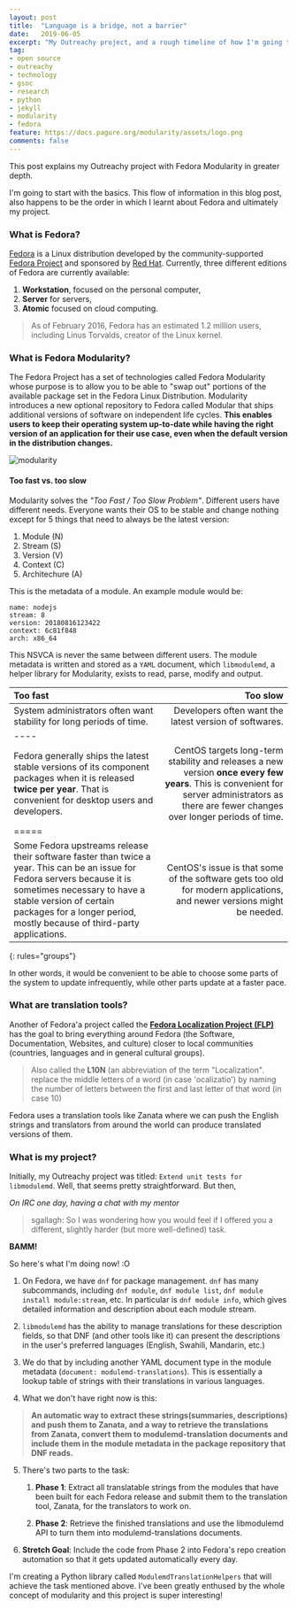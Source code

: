 ```yaml
---
layout: post
title:  "Language is a bridge, not a barrier"
date:   2019-06-05
excerpt: "My Outreachy project, and a rough timeline of how I'm going to implement it"
tag:
- open source
- outreachy
- technology
- gsoc
- research
- python
- jekyll
- modularity
- fedora
feature: https://docs.pagure.org/modularity/assets/logo.png
comments: false
---
```


This post explains my Outreachy project with Fedora Modularity in greater depth.

I'm going to start with the basics. This flow of information in this blog post, also happens to be the order in which I learnt about Fedora and ultimately my project.

### What is Fedora?

[Fedora](https://getfedora.org/) is a Linux distribution developed by the community-supported [Fedora Project](https://start.fedoraproject.org/) and sponsored by [Red Hat](https://www.redhat.com/en). Currently, three different editions of Fedora are currently available:
1. **Workstation**, focused on the personal computer,
2. **Server** for servers,
3. **Atomic** focused on cloud computing.

> As of February 2016, Fedora has an estimated 1.2 million users, including Linus Torvalds, creator of the Linux kernel.


### What is Fedora Modularity?

The Fedora Project has a set of technologies called Fedora Modularity whose purpose is to allow you to be able to "swap out" portions of the available package set in the Fedora Linux Distribution. Modularity introduces a new optional repository to Fedora called Modular that ships additional versions of software on independent life cycles. **This enables users to keep their operating system up-to-date while having the right version of an application for their use case, even when the default version in the distribution changes.**

![modularity](https://user-images.githubusercontent.com/28835849/58980334-b4b0df00-87ed-11e9-99dd-58729bd733be.png)

#### Too fast vs. too slow

Modularity solves the *"Too Fast / Too Slow Problem"*. Different users have different needs. Everyone wants their OS to be stable and change nothing except for 5 things that need to always be the latest version: 
1. Module (N)
2. Stream (S) 
3. Version (V)
4. Context (C)
5. Architechure (A)

This is the metadata of a module. An example module would be:
```
name: nodejs
stream: 8
version: 20180816123422
context: 6c81f848
arch: x86_64
```
This NSVCA is never the same between different users. The module metadata is written and stored as a `YAML` document, which `libmodulemd`, a helper library for Modularity, exists to read, parse, modify and output.

|Too fast| Too slow|
|:-------|-------:|
System administrators often want stability for long periods of time.|Developers often want the latest version of softwares.|
|----
Fedora generally ships the latest stable versions of its component packages when it is released **twice per year**. That is convenient for desktop users and developers.| CentOS targets long-term stability and releases a new version **once every few years**. This is convenient for server administrators as there are fewer changes over longer periods of time.|
|=====
Some Fedora upstreams release their software faster than twice a year. This can be an issue for Fedora servers because it is sometimes necessary to have a stable version of certain packages for a longer period, mostly because of third-party applications.|CentOS's issue is that some of the software gets too old for modern applications, and newer versions might be needed. |

{: rules="groups"}

In other words, it would be convenient to be able to choose some parts of the system to update infrequently, while other parts update at a faster pace.


### What are translation tools?

Another of Fedora'a project called the [**Fedora Localization Project (FLP)**](https://fedoraproject.org/wiki/L10N) has the goal to bring everything around Fedora (the Software, Documentation, Websites, and culture) closer to local communities (countries, languages and in general cultural groups). 

> Also called the **L10N** (an abbreviation of the term "Localization". replace the middle letters of a word (in case 'ocalizatio') by naming the number of letters between the first and last letter of that word (in case 10)

Fedora uses a translation tools like Zanata where we can push the English strings and  translators from around the world can produce translated versions of them.


### What is my project?

Initially, my Outreachy project was titled: `Extend unit tests for libmodulemd`. 
Well, that seems pretty straightforward. But then, 

*On IRC one day, having a chat with my mentor*

> sgallagh: So I was wondering how you would feel if I offered you a different, slightly harder (but more well-defined) task.

**BAMM!**

So here's what I'm doing now! :O

1. On Fedora, we have `dnf` for package management. `dnf` has many subcommands, including `dnf module`, `dnf module list`, `dnf module install module:stream`, etc.
In particular is `dnf module info`, which gives detailed information and description about each module stream.

2. `libmodulemd` has the ability to manage translations for these description fields, so that DNF (and other tools like it) can present the descriptions in the user's preferred languages (English, Swahili, Mandarin, etc.)

3. We do that by including another YAML document type in the module metadata (`document: modulemd-translations`). This is essentially a lookup table of strings with their translations in various languages.

4. What we don't have right now is this: 

> **An automatic way to extract these strings(summaries, descriptions) and push them to Zanata, and a way to retrieve the translations from Zanata, convert them to modulemd-translation documents and include them in the module metadata in the package repository that DNF reads.**

5. There's two parts to the task:
	1. **Phase 1**: Extract all translatable strings from the modules that have been built for each Fedora release and submit them to the translation tool, Zanata, for the translators to work on.

	2. **Phase 2**: Retrieve the finished translations and use the libmodulemd API to turn them into modulemd-translations documents.

6. **Stretch Goal**: Include the code from Phase 2 into Fedora's repo creation automation so that it gets updated automatically every day.


I'm creating a Python library called `ModulemdTranslationHelpers` that will achieve the task mentioned above. I've been greatly enthused by the whole concept of modularity and this project is super interesting!
